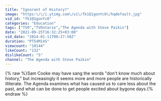 ```yaml
---
title: "Ignorant of History?"
image: "https:\/\/i.ytimg.com\/vi\/fk1Q1gonYc0\/hqdefault.jpg"
vid_id: "fk1Q1gonYc0"
categories: "Education"
tags: ["TVO","TVOntario","The Agenda with Steve Paikin"]
date: "2021-09-25T16:32:25+03:00"
vid_date: "2014-01-11T00:27:58Z"
duration: "PT54M14S"
viewcount: "10144"
likeCount: "132"
dislikeCount: "5"
channel: "The Agenda with Steve Paikin"
---
```

{% raw %}Sam Cooke may have sang the words &quot;don't know much about history,&quot; but increasingly it seems more and more people are historically illiterate. The Agenda examines what has caused us to care less about the past, and what can be done to get people excited about bygone days.{% endraw %}
